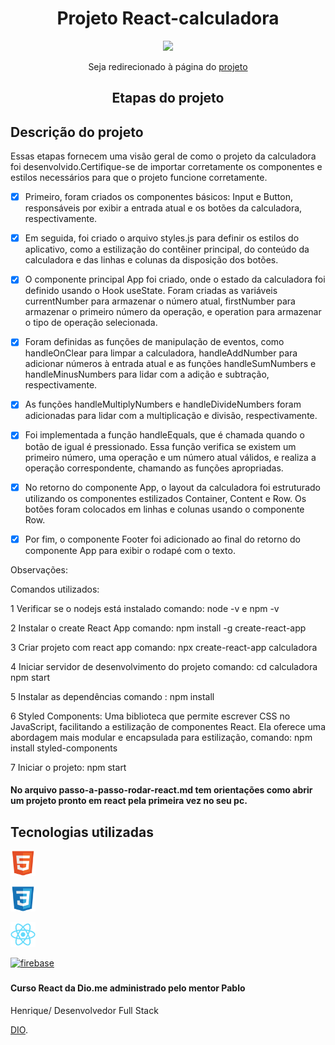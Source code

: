
<p> <h1 align="center">Projeto React-calculadora</h1></p>

<p align="center">
    <img width="700" src="https://github.com/SuellenDiass/react-calculadora/assets/102911341/6ccc1299-2061-4749-9176-ad65b33b12bb">
</p>

<p align="center">Seja redirecionado à página do 
<a href="" target="_blank">projeto</a></p>


<p> <h2 align="center">Etapas do projeto</h2></p>

## Descrição do projeto 

<p align="justify">



Essas etapas fornecem uma visão geral de como o projeto da calculadora foi desenvolvido.Certifique-se de importar corretamente os componentes e estilos necessários para que o projeto funcione corretamente.


- [x] Primeiro, foram criados os componentes básicos: Input e Button, responsáveis por exibir a entrada atual e os botões da calculadora, respectivamente.

- [x] Em seguida, foi criado o arquivo styles.js para definir os estilos do aplicativo, como a estilização do contêiner principal, do conteúdo da calculadora e das linhas e colunas da disposição dos botões.

- [x] O componente principal App foi criado, onde o estado da calculadora foi definido usando o Hook useState. Foram criadas as variáveis currentNumber para armazenar o número atual, firstNumber para armazenar o primeiro número da operação, e operation para armazenar o tipo de operação selecionada.

- [x] Foram definidas as funções de manipulação de eventos, como handleOnClear para limpar a calculadora, handleAddNumber para adicionar números à entrada atual e as funções handleSumNumbers e handleMinusNumbers para lidar com a adição e subtração, respectivamente.

- [x] As funções handleMultiplyNumbers e handleDivideNumbers foram adicionadas para lidar com a multiplicação e divisão, respectivamente.

- [x] Foi implementada a função handleEquals, que é chamada quando o botão de igual é pressionado. Essa função verifica se existem um primeiro número, uma operação e um número atual válidos, e realiza a operação correspondente, chamando as funções apropriadas.

- [x] No retorno do componente App, o layout da calculadora foi estruturado utilizando os componentes estilizados Container, Content e Row. Os botões foram colocados em linhas e colunas usando o componente Row.

- [x] Por fim, o componente Footer foi adicionado ao final do retorno do componente App para exibir o rodapé com o texto.

Observações:

Comandos utilizados:

1 Verificar se o nodejs está instalado comando: node -v e npm -v

2 Instalar o create React App comando: npm install -g create-react-app

3 Criar projeto com react app comando: npx create-react-app calculadora

4 Iniciar servidor de desenvolvimento do projeto comando: cd calculadora  npm start

5 Instalar as dependências comando : npm install

6 Styled Components: Uma biblioteca que permite escrever CSS no JavaScript, facilitando a estilização de componentes React. Ela oferece uma abordagem mais modular e encapsulada para estilização, comando: 
npm install styled-components

7 Iniciar o projeto: npm start


#### No arquivo passo-a-passo-rodar-react.md tem orientações como abrir um projeto pronto em react pela primeira vez no seu pc.

## Tecnologias utilizadas

<a href="#" target="_blank"> <img src="https://raw.githubusercontent.com/devicons/devicon/master/icons/html5/html5-original.svg" alt="html" width="40" height="40"/> </a> 

<a href="#" target="_blank"> <img src="https://raw.githubusercontent.com/devicons/devicon/master/icons/css3/css3-original.svg" alt="css" width="40" height="40"/> </a> 

<a href="#" target="_blank"> <img src="https://raw.githubusercontent.com/devicons/devicon/master/icons/react/react-original.svg" alt="html" width="40" height="40"/> </a> 

<a href="#" target="_blank"> <img src="https://camo.githubusercontent.com/ee5225ba7c4338f1a1c10121ec32c396e1a4a2f5b0b58b6afd6d5c56ff5d6196/68747470733a2f2f63646e2e6a7364656c6976722e6e65742f67682f64657669636f6e732f64657669636f6e2f69636f6e732f7673636f64652f7673636f64652d6f726967696e616c2d776f72646d61726b2e737667" alt="firebase" width="40" height="40"/> </a>

###

#### Curso React da Dio.me administrado pelo mentor Pablo 
Henrique/ Desenvolvedor Full Stack

[DIO](https://www.dio.me/).






